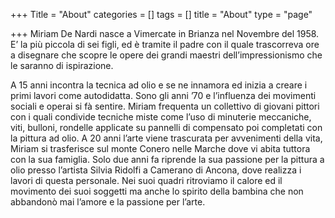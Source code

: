 +++
Title = "About"
categories = []
tags = []
title = "About"
type = "page"

+++
Miriam De Nardi nasce a Vimercate in Brianza nel Novembre del 1958. E’ la più piccola di sei figli, ed è tramite il padre con il quale trascorreva ore a disegnare che scopre le opere dei grandi maestri dell’impressionismo che le saranno di ispirazione. 

A 15 anni incontra la tecnica ad olio e se ne innamora ed inizia a creare i primi lavori come autodidatta. Sono gli anni ’70 e l’influenza dei movimenti sociali e operai si fà sentire. Miriam frequenta un collettivo di giovani pittori con i quali condivide tecniche miste come l’uso di minuterie meccaniche, viti, bulloni, rondelle applicate su pannelli di compensato poi completati con la pittura ad olio. A 20 anni l’arte viene trascurata per avvenimenti della vita, Miriam si trasferisce sul monte Conero nelle Marche dove vi abita tuttora con la sua famiglia. Solo due anni fa riprende la sua passione per la pittura a olio presso l’artista Silvia Ridolfi a Camerano di Ancona, dove realizza i lavori di questa personale. Nei suoi quadri ritroviamo il calore ed il movimento dei suoi soggetti ma anche lo spirito della bambina che non abbandonò mai l’amore e la passione per l’arte.
